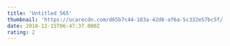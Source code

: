 ```yaml
---
title: 'Untitled 565'
thumbnail: 'https://ucarecdn.com/d65b7c44-183a-42d6-af6a-5c332e57bc5f/'
date: 2018-12-15T06:47:37.000Z
rating: 2
---
```

